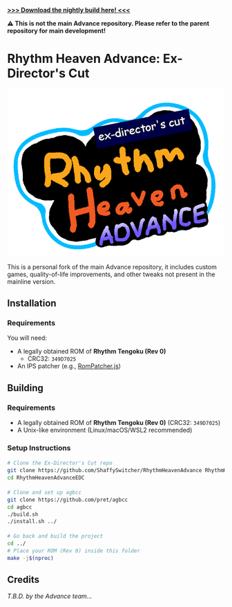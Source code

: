 [**>>> Download the nightly build here! <<<**](https://nightly.link/ShaffySwitcher/RhythmHeavenAdvance/workflows/build/main/rhythmheavenadvance-nightly.zip)

**⚠️ This is not the main Advance repository. Please refer to the parent repository for main development!**

# Rhythm Heaven Advance: Ex-Director's Cut
![Rhythm Heaven Advance : Ex-Director's Cut](images/logo.png?raw=true "Rhythm Heaven Advance : Ex-Director's Cut")

This is a personal fork of the main Advance repository, it includes custom games, quality-of-life improvements, and other tweaks not present in the mainline version.

## Installation
### Requirements

You will need:
* A legally obtained ROM of **Rhythm Tengoku (Rev 0)**
  - CRC32: `349D7025`
* An IPS patcher (e.g., [RomPatcher.js](https://www.marcrobledo.com/RomPatcher.js/))

## Building

### Requirements
- A legally obtained ROM of **Rhythm Tengoku (Rev 0)** (CRC32: `349D7025`)
- A Unix-like environment (Linux/macOS/WSL2 recommended)

### Setup Instructions
```bash
# Clone the Ex-Director's Cut repo
git clone https://github.com/ShaffySwitcher/RhythmHeavenAdvance RhythmHeavenAdvanceEDC
cd RhythmHeavenAdvanceEDC

# Clone and set up agbcc
git clone https://github.com/pret/agbcc
cd agbcc
./build.sh
./install.sh ../

# Go back and build the project
cd ../
# Place your ROM (Rev 0) inside this folder
make -j$(nproc)
```

## Credits
*T.B.D. by the Advance team...*